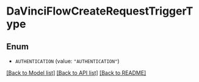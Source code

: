 # DaVinciFlowCreateRequestTriggerType

## Enum


* `AUTHENTICATION` (value: `"AUTHENTICATION"`)


[[Back to Model list]](../README.md#documentation-for-models) [[Back to API list]](../README.md#documentation-for-api-endpoints) [[Back to README]](../README.md)


